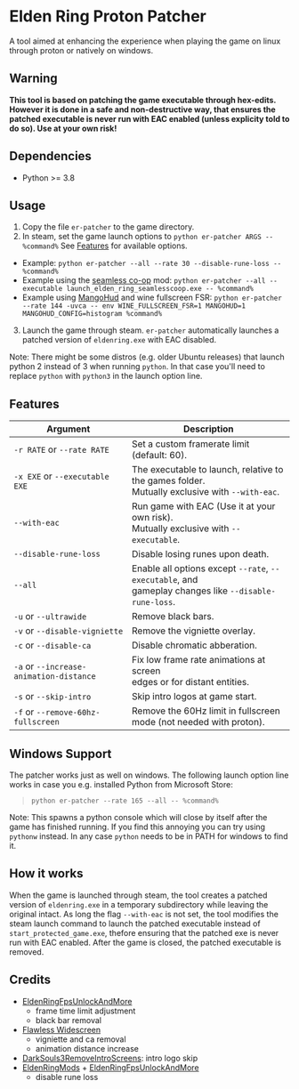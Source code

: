 # Elden Ring Proton Patcher


A tool aimed at enhancing the experience when playing the game on linux through proton or natively on windows.

## Warning

**This tool is based on patching the game executable through hex-edits. However it is done in a safe and non-destructive way, that ensures the patched executable is never run with EAC enabled (unless explicity told to do so). Use at your own risk!**

## Dependencies

- Python >= 3.8

## Usage

1. Copy the file `er-patcher` to the game directory.
2. In steam, set the game launch options to `python er-patcher ARGS -- %command%` See [Features](#features) for available options.
  - Example: `python er-patcher --all --rate 30 --disable-rune-loss -- %command%`
  - Example using the [seamless co-op](https://www.nexusmods.com/eldenring/mods/510) mod: `python er-patcher --all --executable launch_elden_ring_seamlesscoop.exe -- %command%`
  - Example using [MangoHud](https://github.com/flightlessmango/MangoHud) and wine fullscreen FSR: `python er-patcher --rate 144 -uvca -- env WINE_FULLSCREEN_FSR=1 MANGOHUD=1 MANGOHUD_CONFIG=histogram %command%`
3. Launch the game through steam. `er-patcher` automatically launches a patched version of `eldenring.exe` with EAC disabled.

Note: There might be some distros (e.g. older Ubuntu releases) that launch python 2 instead of 3 when running `python`. In that case you'll need to replace `python` with `python3` in the launch option line. 

## Features

| Argument                                | Description                                                                                               |
| --------------------------------------- | --------------------------------------------------------------------------------------------------------- |
| `-r RATE` or `--rate RATE`              | Set a custom framerate limit (default: 60).                                                               |
| `-x EXE` or `--executable EXE`          | The executable to launch, relative to the games folder.<br>Mutually exclusive with `--with-eac`.          |
| `--with-eac`                            | Run game with EAC (Use it at your own risk).<br>Mutually exclusive with `--executable`.                   |
| `--disable-rune-loss`                   | Disable losing runes upon death.                                                                          |
| `--all`                                 | Enable all options except `--rate`, `--executable`, and<br>gameplay changes like `--disable-rune-loss`.   |
| `-u` or `--ultrawide`                   | Remove black bars.                                                                                        |
| `-v` or `--disable-vigniette`           | Remove the vigniette overlay.                                                                             |
| `-c` or `--disable-ca`                  | Disable chromatic abberation.                                                                             |
| `-a` or `--increase-animation-distance` | Fix low frame rate animations at screen<br>edges or for distant entities.                                 |
| `-s` or `--skip-intro`                  | Skip intro logos at game start.                                                                           |
| `-f` or `--remove-60hz-fullscreen`      | Remove the 60Hz limit in fullscreen<br>mode (not needed with proton).                                     |


## Windows Support

The patcher works just as well on windows. The following launch option line works in case you e.g. installed Python from Microsoft Store:

> `python er-patcher --rate 165 --all -- %command%`

Note: This spawns a python console which will close by itself after the game has finished running. If you find this annoying you can try using `pythonw` instead. In any case `python` needs to be in PATH for windows to find it.

## How it works

When the game is launched through steam, the tool creates a patched version of `eldenring.exe` in a temporary subdirectory while leaving the original intact. As long the flag `--with-eac` is not set, the tool modifies the steam launch command to launch the patched executable instead of `start_protected_game.exe`, thefore ensuring that the patched exe is never run with EAC enabled. After the game is closed, the patched executable is removed.

## Credits

- [EldenRingFpsUnlockAndMore](https://github.com/uberhalit/EldenRingFpsUnlockAndMore)
  - frame time limit adjustment
  - black bar removal
- [Flawless Widescreen](https://www.flawlesswidescreen.org)
  - vigniette and ca removal
  - animation distance increase
- [DarkSouls3RemoveIntroScreens](https://github.com/bladecoding/DarkSouls3RemoveIntroScreens): intro logo skip
- [EldenRingMods](https://github.com/techiew/EldenRingMods) + [EldenRingFpsUnlockAndMore](https://github.com/uberhalit/EldenRingFpsUnlockAndMore)
  - disable rune loss
